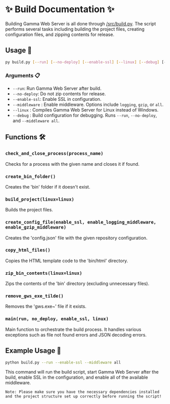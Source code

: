 # ✨ Build Documentation ✨

Building Gamma Web Server is all done through [/src/build.py](/src/build.py). The script performs several tasks including building the project files, creating configuration files, and zipping contents for release.

## Usage 🚀

```bash
py build.py [--run] [--no-deploy] [--enable-ssl] [--linux] [--debug] [--middleware <middleware_type> [<middleware_type> ...]]
```

### Arguments 📋

- `--run`: Run Gamma Web Server after build.
- `--no-deploy`: Do not zip contents for release.
- `--enable-ssl`: Enable SSL in configuration.
- `--middleware` : Enable middleware. Options include `logging`, `gzip`, or `all`.
- `--linux` : Compiles Gamma Web Server for Linux instead of Windows.
- `--debug` : Build configuration for debugging. Runs `--run`, `--no-deploy`, and `--middleware all`.

## Functions 🛠️

### `check_and_close_process(process_name)`

Checks for a process with the given name and closes it if found.

### `create_bin_folder()`

Creates the 'bin' folder if it doesn't exist.

### `build_project(linux=linux)`

Builds the project files.

### `create_config_file(enable_ssl, enable_logging_middleware, enable_gzip_middleware)`

Creates the 'config.json' file with the given repository configuration.

### `copy_html_files()`

Copies the HTML template code to the 'bin/html' directory.

### `zip_bin_contents(linux=linux)`

Zips the contents of the 'bin' directory (excluding unnecessary files).

### `remove_gws_exe_tilde()`

Removes the 'gws.exe~' file if it exists.

### `main(run, no_deploy, enable_ssl, linux)`

Main function to orchestrate the build process. It handles various exceptions such as file not found errors and JSON decoding errors.

## Example Usage 🚀

```bash
python build.py --run --enable-ssl --middleware all
```

This command will run the build script, start Gamma Web Server after the build, enable SSL in the configuration, and enable all of the available middleware.

`Note: Please make sure you have the necessary dependencies installed and the project structure set up correctly before running the script!`
